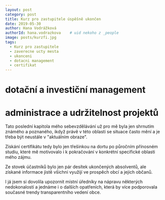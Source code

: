 ```yaml
---
layout: post
category: post
title: Kurz pro zastupitele úspěšně ukončen   
date: 2019-05-30
author: Hana Vodrážková
authorId: hana.vodrazkova    # uid nekoho z _people
image: posts/kurzfi.jpg
tags:
  - Kurz pro zastupitele
  - zaverecne ucty mesta
  - ukonceni
  - dotacni management
  - certifikat
---
```


# dotační a investiční management
# administrace a udržitelnost projektů 

Tato poslední kapitola mého sebevzdělávání už pro mě byla jen shrnutím známého a poznaného, ikdyž právě v této oblasti se situace 
často mění a je třeba být neustále v "aktuálním obraze". 

Získání certifikátu tedy bylo jen třešinkou na dortu po půročním přínosném studiu, které mě motivovalo i k pokračování 
v konkrétní specifické oblasti mého zájmu. 

Ze stovek účastníků bylo jen pár desítek ukončených absolventů, ale získané informace jistě všichni využijí ve prospěch obcí
a jejich občanů.

I já jsem si dovolila upozornit místní úředníky na nápravu některých nedokonalostí a jednáme i o dalších opatřeních, která by více podporovala současné trendy transparentního vedení obce.


